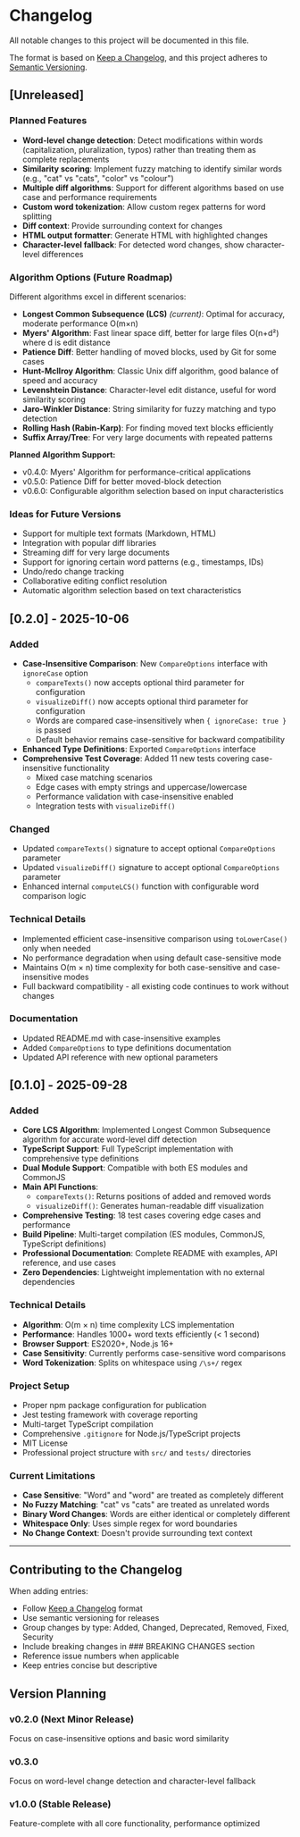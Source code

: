 # Changelog

All notable changes to this project will be documented in this file.

The format is based on [Keep a Changelog](https://keepachangelog.com/en/1.0.0/),
and this project adheres to [Semantic Versioning](https://semver.org/spec/v2.0.0.html).

## [Unreleased]

### Planned Features

- **Word-level change detection**: Detect modifications within words (capitalization, pluralization, typos) rather than treating them as complete replacements
- **Similarity scoring**: Implement fuzzy matching to identify similar words (e.g., "cat" vs "cats", "color" vs "colour")
- **Multiple diff algorithms**: Support for different algorithms based on use case and performance requirements
- **Custom word tokenization**: Allow custom regex patterns for word splitting
- **Diff context**: Provide surrounding context for changes
- **HTML output formatter**: Generate HTML with highlighted changes
- **Character-level fallback**: For detected word changes, show character-level differences

### Algorithm Options (Future Roadmap)

Different algorithms excel in different scenarios:

- **Longest Common Subsequence (LCS)** _(current)_: Optimal for accuracy, moderate performance O(m×n)
- **Myers' Algorithm**: Fast linear space diff, better for large files O(n+d²) where d is edit distance
- **Patience Diff**: Better handling of moved blocks, used by Git for some cases
- **Hunt-McIlroy Algorithm**: Classic Unix diff algorithm, good balance of speed and accuracy
- **Levenshtein Distance**: Character-level edit distance, useful for word similarity scoring
- **Jaro-Winkler Distance**: String similarity for fuzzy matching and typo detection
- **Rolling Hash (Rabin-Karp)**: For finding moved text blocks efficiently
- **Suffix Array/Tree**: For very large documents with repeated patterns

**Planned Algorithm Support:**

- v0.4.0: Myers' Algorithm for performance-critical applications
- v0.5.0: Patience Diff for better moved-block detection
- v0.6.0: Configurable algorithm selection based on input characteristics

### Ideas for Future Versions

- Support for multiple text formats (Markdown, HTML)
- Integration with popular diff libraries
- Streaming diff for very large documents
- Support for ignoring certain word patterns (e.g., timestamps, IDs)
- Undo/redo change tracking
- Collaborative editing conflict resolution
- Automatic algorithm selection based on text characteristics

## [0.2.0] - 2025-10-06

### Added

- **Case-Insensitive Comparison**: New `CompareOptions` interface with `ignoreCase` option
  - `compareTexts()` now accepts optional third parameter for configuration
  - `visualizeDiff()` now accepts optional third parameter for configuration
  - Words are compared case-insensitively when `{ ignoreCase: true }` is passed
  - Default behavior remains case-sensitive for backward compatibility
- **Enhanced Type Definitions**: Exported `CompareOptions` interface
- **Comprehensive Test Coverage**: Added 11 new tests covering case-insensitive functionality
  - Mixed case matching scenarios
  - Edge cases with empty strings and uppercase/lowercase
  - Performance validation with case-insensitive enabled
  - Integration tests with `visualizeDiff()`

### Changed

- Updated `compareTexts()` signature to accept optional `CompareOptions` parameter
- Updated `visualizeDiff()` signature to accept optional `CompareOptions` parameter
- Enhanced internal `computeLCS()` function with configurable word comparison logic

### Technical Details

- Implemented efficient case-insensitive comparison using `toLowerCase()` only when needed
- No performance degradation when using default case-sensitive mode
- Maintains O(m × n) time complexity for both case-sensitive and case-insensitive modes
- Full backward compatibility - all existing code continues to work without changes

### Documentation

- Updated README.md with case-insensitive examples
- Added `CompareOptions` to type definitions documentation
- Updated API reference with new optional parameters

## [0.1.0] - 2025-09-28

### Added

- **Core LCS Algorithm**: Implemented Longest Common Subsequence algorithm for accurate word-level diff detection
- **TypeScript Support**: Full TypeScript implementation with comprehensive type definitions
- **Dual Module Support**: Compatible with both ES modules and CommonJS
- **Main API Functions**:
  - `compareTexts()`: Returns positions of added and removed words
  - `visualizeDiff()`: Generates human-readable diff visualization
- **Comprehensive Testing**: 18 test cases covering edge cases and performance
- **Build Pipeline**: Multi-target compilation (ES modules, CommonJS, TypeScript definitions)
- **Professional Documentation**: Complete README with examples, API reference, and use cases
- **Zero Dependencies**: Lightweight implementation with no external dependencies

### Technical Details

- **Algorithm**: O(m × n) time complexity LCS implementation
- **Performance**: Handles 1000+ word texts efficiently (< 1 second)
- **Browser Support**: ES2020+, Node.js 16+
- **Case Sensitivity**: Currently performs case-sensitive word comparisons
- **Word Tokenization**: Splits on whitespace using `/\s+/` regex

### Project Setup

- Proper npm package configuration for publication
- Jest testing framework with coverage reporting
- Multi-target TypeScript compilation
- Comprehensive `.gitignore` for Node.js/TypeScript projects
- MIT License
- Professional project structure with `src/` and `tests/` directories

### Current Limitations

- **Case Sensitive**: "Word" and "word" are treated as completely different
- **No Fuzzy Matching**: "cat" vs "cats" are treated as unrelated words
- **Binary Word Changes**: Words are either identical or completely different
- **Whitespace Only**: Uses simple regex for word boundaries
- **No Change Context**: Doesn't provide surrounding text context

---

## Contributing to the Changelog

When adding entries:

- Follow [Keep a Changelog](https://keepachangelog.com/en/1.0.0/) format
- Use semantic versioning for releases
- Group changes by type: Added, Changed, Deprecated, Removed, Fixed, Security
- Include breaking changes in ### BREAKING CHANGES section
- Reference issue numbers when applicable
- Keep entries concise but descriptive

## Version Planning

### v0.2.0 (Next Minor Release)

Focus on case-insensitive options and basic word similarity

### v0.3.0

Focus on word-level change detection and character-level fallback

### v1.0.0 (Stable Release)

Feature-complete with all core functionality, performance optimized
